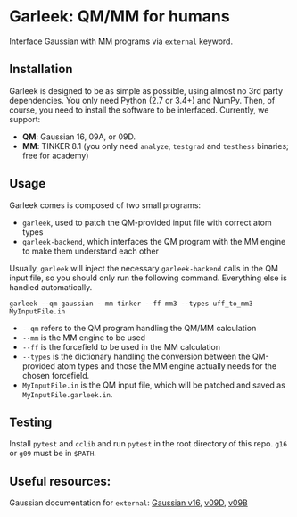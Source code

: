 # Garleek: QM/MM for humans

Interface Gaussian with MM programs via `external` keyword.

## Installation

Garleek is designed to be as simple as possible, using almost no 3rd party dependencies. You only need Python (2.7 or 3.4+) and NumPy. Then, of course, you need to install the software to be interfaced. Currently, we support:

- **QM**: Gaussian 16, 09A, or 09D.
- **MM**: TINKER 8.1 (you only need `analyze`, `testgrad` and `testhess` binaries; free for academy)

## Usage

Garleek comes is composed of two small programs:

- `garleek`, used to patch the QM-provided input file with correct atom types
- `garleek-backend`, which interfaces the QM program with the MM engine to make them understand each other

Usually, `garleek` will inject the necessary `garleek-backend` calls in the QM input file, so you should only run the following command. Everything else is handled automatically.

```
garleek --qm gaussian --mm tinker --ff mm3 --types uff_to_mm3 MyInputFile.in
```

- `--qm` refers to the QM program handling the QM/MM calculation
- `--mm` is the MM engine to be used
- `--ff` is the forcefield to be used in the MM calculation
- `--types` is the dictionary handling the conversion between the QM-provided atom types and those the MM engine actually needs for the chosen forcefield.
- `MyInputFile.in` is the QM input file, which will be patched and saved as `MyInputFile.garleek.in`.

## Testing

Install `pytest` and `cclib` and run `pytest` in the root directory of this repo. `g16` or `g09` must be in `$PATH`.

## Useful resources:

Gaussian documentation for `external`: [Gaussian v16](http://gaussian.com/external/), [v09D](http://web.archive.org/web/20150906010704/http://www.gaussian.com/g_tech/g_ur/k_external.htm), [v09B](http://web.archive.org/web/20110806120317/http://www.gaussian.com/g_tech/g_ur/k_external.htm)



